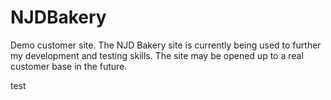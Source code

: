 # NJDBakery
Demo customer site.
The NJD Bakery site is currently being used to further my development and testing skills. The site may be opened up to a real customer base in the future.

test